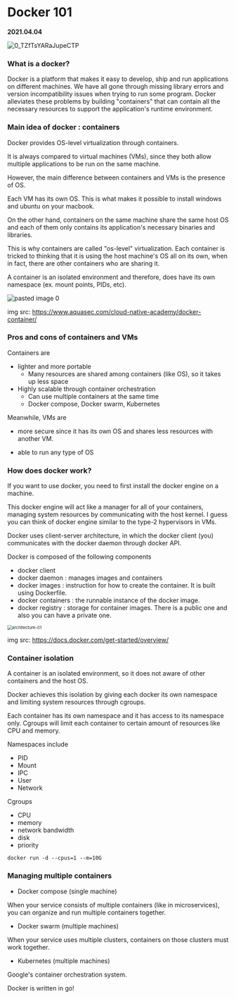 # Docker 101

**2021.04.04**

![0_TZfTsYARaJupeCTP](https://tva1.sinaimg.cn/large/008eGmZEgy1gp7rj1mt9sj309c07zweh.jpg)

### What is a docker? 

Docker is a platform that makes it easy to develop, ship and run applications on different machines. We have all gone through missing library errors and version incompatibility issues when trying to run some program. Docker alleviates these problems by building "containers" that can contain all the necessary resources to support the application's runtime environment. 



### Main idea of docker : containers

Docker provides OS-level virtualization through containers. 

It is always compared to virtual machines (VMs), since they both allow multiple applications to be run on the same machine. 

However, the main difference between containers and VMs is the presence of OS. 

Each VM has its own OS. This is what makes it possible to install windows and ubuntu on your macbook. 

On the other hand, containers on the same machine share the same host OS and each of them only contains its application's necessary binaries and libraries. 

This is why containers are called "os-level" virtualization. Each container is tricked to thinking that it is using the host machine's OS all on its own, when in fact, there are other containers who are sharing it. 

A container is an isolated environment and therefore, does have its own namespace (ex. mount points, PIDs, etc). 



![pasted image 0](https://tva1.sinaimg.cn/large/008eGmZEgy1gp7pz2aed4j30fn088t8q.jpg)

img src: https://www.aquasec.com/cloud-native-academy/docker-container/



### Pros and cons of containers and VMs

Containers are

* lighter and more portable
  * Many resources are shared among containers (like OS), so it takes up less space
* Highly scalable through container orchestration
  * Can use multiple containers at the same time
  * Docker compose, Docker swarm, Kubernetes

Meanwhile, VMs are 

* more secure since it has its own OS and shares less resources with another VM. 

* able to run any type of OS 



### How does docker work?

If you want to use docker, you need to first install the docker engine on a machine.

This docker engine will act like a manager for all of your containers, managing system resources by communicating with the host kernel. I guess you can think of docker engine similar to the  type-2 hypervisors in VMs.

Docker uses client-server architecture, in which the docker client (you) communicates with the docker daemon through docker API. 

Docker is composed of the following components

* docker client 
* docker daemon : manages images and containers
* docker images : instruction for how to create the container. It is built using Dockerfile. 
* docker containers : the runnable instance of the docker image. 
* docker registry : storage for container images. There is a public one and also you can have a private one. 

<img src="https://tva1.sinaimg.cn/large/008eGmZEgy1gp7r70uvk4j30l10b00tj.jpg" alt="architecture-01" style="zoom:67%;" />

img src: https://docs.docker.com/get-started/overview/



### Container isolation 

A container is an isolated environment, so it does not aware of other containers and the host OS. 

Docker achieves this isolation by giving each docker its own namespace and limiting system resources through cgroups. 

Each container has its own namespace and it has access to its namespace only. Cgroups will limit each container to certain amount of resources like CPU and memory. 

Namespaces include 

* PID
* Mount 
* IPC
* User
* Network

Cgroups 

* CPU
* memory
* network bandwidth
* disk
* priority 

```
docker run -d --cpus=1 --m=10G
```



### Managing multiple containers 

* Docker compose (single machine)

When your service consists of multiple containers (like in microservices), you can organize and run multiple containers together. 

* Docker swarm (multiple machines)

When your service uses multiple clusters, containers on those clusters must work together. 

* Kubernetes (multiple machines)

Google's container orchestration system.



Docker is written in go! 